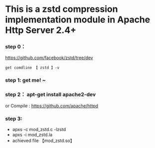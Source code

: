 # This is a zstd compression implementation module in Apache Http Server 2.4+

### step 0：
https://github.com/facebook/zstd/tree/dev

    get comdline 【 zstd 】-v
 
### step 1: get me! ~

### step 2：  apt-get install apache2-dev   
 or Compile : https://github.com/apache/httpd

### step 3:
- apxs -c mod_zstd.c -lzstd
- apxs -i mod_zstd.la
- achieved file 【mod_zstd.so】

